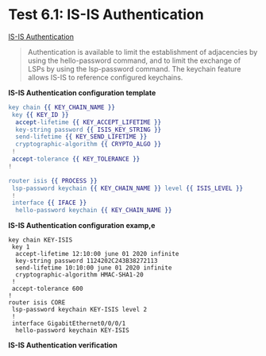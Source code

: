 # Test 6.1: IS-IS Authentication

[IS-IS Authentication](https://www.cisco.com/c/en/us/td/docs/iosxr/ncs5500/routing/70x/b-routing-cg-ncs5500-70x/b-routing-cg-ncs5500-70x_chapter_010.html#con_1276647)

> Authentication is available to limit the establishment of adjacencies by using the hello-password command, and to limit the exchange of LSPs by using the lsp-password command. The keychain feature allows IS-IS to reference configured keychains.

**IS-IS Authentication configuration template**

```erlang
key chain {{ KEY_CHAIN_NAME }}
 key {{ KEY_ID }}
  accept-lifetime {{ KEY_ACCEPT_LIFETIME }}
  key-string password {{ ISIS_KEY_STRING }}
  send-lifetime {{ KEY_SEND_LIFETIME }}
  cryptographic-algorithm {{ CRYPTO_ALGO }}
 !
 accept-tolerance {{ KEY_TOLERANCE }}
!
```

```erlang
router isis {{ PROCESS }}
 lsp-password keychain {{ KEY_CHAIN_NAME }} level {{ ISIS_LEVEL }}
 !
 interface {{ IFACE }}
  hello-password keychain {{ KEY_CHAIN_NAME }}
```

**IS-IS Authentication configuration examp,e**

```text
key chain KEY-ISIS
 key 1
  accept-lifetime 12:10:00 june 01 2020 infinite
  key-string password 1124202C243B38272113
  send-lifetime 10:10:00 june 01 2020 infinite
  cryptographic-algorithm HMAC-SHA1-20
 !
 accept-tolerance 600
!
router isis CORE
 lsp-password keychain KEY-ISIS level 2
 !
 interface GigabitEthernet0/0/0/1
  hello-password keychain KEY-ISIS
```

**IS-IS Authentication verification**

